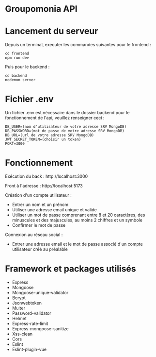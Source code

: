 # Groupomonia API

# Lancement du serveur

Depuis un terminal, executer les commandes suivantes pour le frontend :
```
cd frontend
npm run dev
```
Puis pour le backend : 
```
cd backend
nodemon server
```
# Fichier .env

Un fichier .env est nécessaire dans le dossier backend pour le fonctionnement de l'api, veuillez renseigner ceci :
```
DB_USER=(nom d'utilisateur de votre adresse SRV MongoDB)
DB_PASSWORD=(mot de passe de votre adresse SRV MongoDB)
DB_URL=(url de votre adresse SRV MongoDB)
JWT_SECRET_TOKEN=(choisir un token)
PORT=3000
```
# Fonctionnement

Exécution du back : http://localhost:3000

Front à l'adresse : http://localhost:5173

Création d'un compte utilisateur :

- Entrer un nom et un prénom
- Utiliser une adresse email unique et valide 
- Utiliser un mot de passe comprenant entre 8 et 20 caractères, des minuscules et des majuscules, au moins 2 chiffres et un symbole
- Confirmer le mot de passe

Connexion au réseau social :

- Entrer une adresse email et le mot de passe associé d'un compte utilisateur créé au préalable

# Framework et packages utilisés

- Express
- Mongoose
- Mongoose-unique-validator
- Bcrypt
- Jsonwebtoken
- Multer
- Password-validator
- Helmet
- Express-rate-limit
- Express-mongoose-sanitize
- Xss-clean
- Cors
- Eslint
- Eslint-plugin-vue